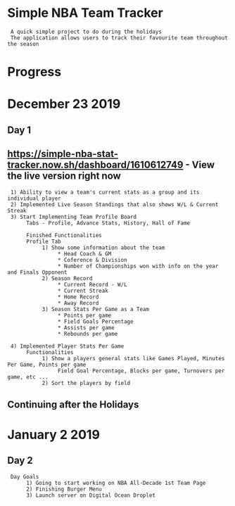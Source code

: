 # Simple NBA Team Tracker
     A quick simple project to do during the holidays 
     The application allows users to track their favourite team throughout the season

# Progress
# December 23 2019
## Day 1 
## https://simple-nba-stat-tracker.now.sh/dashboard/1610612749 - View the live version right now

     1) Ability to view a team's current stats as a group and its individual player
     2) Implemented Live Season Standings that also shows W/L & Current Streak
     3) Start Implementing Team Profile Board
          Tabs - Profile, Advance Stats, History, Hall of Fame

          Finished Functionalities
          Profile Tab
               1) Show some information about the team
                    * Head Coach & GM
                    * Coference & Division 
                    * Number of Championships won with info on the year and Finals Opponent
               2) Season Record 
                    * Current Record - W/L
                    * Current Streak
                    * Home Record 
                    * Away Record
               3) Season Stats Per Game as a Team
                    * Points per game
                    * Field Goals Percentage
                    * Assists per game
                    * Rebounds per game

     4) Implemented Player Stats Per Game
          Functionalities 
               1) Show a players general stats like Games Played, Minutes Per Game, Points per game
                    Field Goal Percentage, Blocks per game, Turnovers per game, etc ...
               2) Sort the players by field

## Continuing after the Holidays

# January 2 2019
## Day 2

     Day Goals 
          1) Going to start working on NBA All-Decade 1st Team Page
          2) Finishing Burger Menu
          3) Launch server on Digital Ocean Droplet